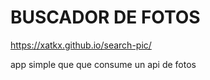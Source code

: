 # BUSCADOR DE FOTOS 
https://xatkx.github.io/search-pic/

app simple que que consume un api de fotos

